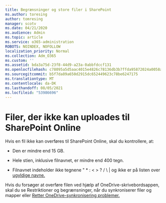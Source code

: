 ```yaml
---
title: Begrænsninger og store filer i SharePoint
ms.author: toresing
author: tomresing
manager: scotv
ms.date: 04/21/2020
ms.audience: Admin
ms.topic: article
ms.service: o365-administration
ROBOTS: NOINDEX, NOFOLLOW
localization_priority: Normal
ms.collection: Adm_O365
ms.custom: ''
ms.assetid: bda3a75d-23f8-44d9-a23a-0abbfdccf131
ms.openlocfilehash: c78095a5d5aac4015e4826c78136db3b7ffda95872024a0058a7e8f8b2ccef4b
ms.sourcegitcommit: b5f7da89a650d2915dc652449623c78be6247175
ms.translationtype: MT
ms.contentlocale: da-DK
ms.lasthandoff: 08/05/2021
ms.locfileid: "53986696"
---
```

# <a name="files-that-cant-be-uploaded-to-sharepoint-online"></a>Filer, der ikke kan uploades til SharePoint Online

Hvis en fil ikke kan overføres til SharePoint Online, skal du kontrollere, at:
  
- Den er mindre end 15 GB.
    
- Hele stien, inklusive filnavnet, er mindre end 400 tegn.
    
- Filnavnet indeholder ikke tegnene " \* : \< \> ? / \ | og ikke er på listen over [ugyldige navne.](https://go.microsoft.com/fwlink/?linkid=866430)
    
Hvis du forsøger at overføre filen ved hjælp af OneDrive-skrivebordsappen, skal du se Restriktioner og begrænsninger, når du synkroniserer filer og mapper eller [Retter OneDrive-synkronisering problemer.](https://go.microsoft.com/fwlink/?linkid=866431) [](https://go.microsoft.com/fwlink/p/?LinkID=717734)
  

